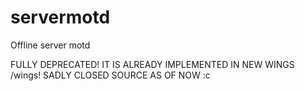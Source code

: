 # servermotd
Offline server motd

FULLY DEPRECATED! IT IS ALREADY IMPLEMENTED IN NEW WINGS /wings! SADLY CLOSED SOURCE AS OF NOW :c
